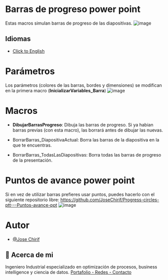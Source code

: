 # Barras de progreso power point
Estas macros simulan barras de progreso de las diapositivas.
![image](https://github.com/user-attachments/assets/0acaca7a-560e-477a-a2bc-c11315dedcc4)

## Idiomas
- [Click to English](https://github.com/JoseChirif/Progress-bar-power-point/blob/main/README.md)



# Parámetros
Los parámetros (colores de las barras, bordes y dimensiones) se modifican en la primera macro (**InicializarVariables_Barra**)
![image](https://github.com/user-attachments/assets/692edb8c-2def-4ff1-97df-57e346a20923)

# Macros
- **DibujarBarrasProgreso**: Dibuja las barras de progreso. Si ya habian barras previas (con esta macro), las borrará antes de dibujar las nuevas.

- BorrarBarras_DiapositivaActual: Borra las barras de la diapositiva en la que te encuentras.

- BorrarBarras_TodasLasDiapositivas: Borra todas las barras de progreso de la presentación.

# Puntos de avance power point
Si en vez de utilizar barras prefieres usar puntos, puedes hacerlo con el siguiente repositorio libre:
https://github.com/JoseChirif/Progress-circles-ptt---Puntos-avance-ppt
![image](https://github.com/user-attachments/assets/d28152aa-bb81-4021-b411-2f9da1b2d7ea)


# Autor
- [@Jose Chirif](https://github.com/JoseChirif)

## 🚀 Acerca de mi
Ingeniero Industrial especializado en optimización de procesos, business intelligence y ciencia de datos.
[Portafolio - Redes - Contacto](https://linktr.ee/josechirif)